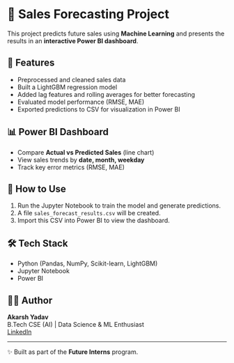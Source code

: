 # 🛒 Sales Forecasting Project

This project predicts future sales using **Machine Learning** and presents the results in an **interactive Power BI dashboard**.  

## 📌 Features
- Preprocessed and cleaned sales data  
- Built a LightGBM regression model  
- Added lag features and rolling averages for better forecasting  
- Evaluated model performance (RMSE, MAE)  
- Exported predictions to CSV for visualization in Power BI  

## 📊 Power BI Dashboard
- Compare **Actual vs Predicted Sales** (line chart)  
- View sales trends by **date, month, weekday**  
- Track key error metrics (RMSE, MAE)  

## 🚀 How to Use
1. Run the Jupyter Notebook to train the model and generate predictions.  
2. A file `sales_forecast_results.csv` will be created.  
3. Import this CSV into Power BI to view the dashboard.  

## 🛠 Tech Stack
- Python (Pandas, NumPy, Scikit-learn, LightGBM)  
- Jupyter Notebook  
- Power BI  

## 👨‍💻 Author
**Akarsh Yadav**  
B.Tech CSE (AI) | Data Science & ML Enthusiast  
[LinkedIn](https://www.linkedin.com/in/akarsh-yadav-b3220b2bb) 

---
✨ Built as part of the **Future Interns** program.

